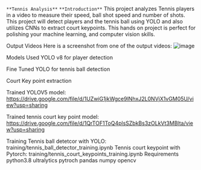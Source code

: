 `**Tennis Analysis**`
`**Introduction**`
This project analyzes Tennis players in a video to measure their speed, ball shot speed and number of shots. This project will detect players and the tennis ball using YOLO and also utilizes CNNs to extract court keypoints. This hands on project is perfect for polishing your machine learning, and computer vision skills.

Output Videos
Here is a screenshot from one of the output videos:
![image](https://github.com/user-attachments/assets/406ffe34-38af-4e8d-8b34-89707a17837c)


Models Used
YOLO v8 for player detection

Fine Tuned YOLO for tennis ball detection

Court Key point extraction

Trained YOLOV5 model: https://drive.google.com/file/d/1UZwiG1jkWgce9lNhxJ2L0NVjX1vGM05U/view?usp=sharing

Trained tennis court key point model: https://drive.google.com/file/d/1QrTOF1ToQ4plsSZbkBs3zOLkVt3MBlta/view?usp=sharing

Training
Tennis ball detetcor with YOLO: training/tennis_ball_detector_training.ipynb
Tennis court keypoint with Pytorch: training/tennis_court_keypoints_training.ipynb
Requirements
python3.8
ultralytics
pytroch
pandas
numpy
opencv
